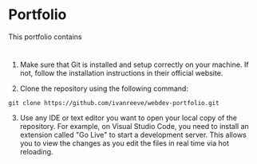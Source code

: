 # Portfolio

This portfolio contains

# 

1. Make sure that Git is installed and setup correctly on your machine. If not, follow the installation instructions in their official website.

2. Clone the repository using the following command:

```git
git clone https://github.com/ivanreeve/webdev-portfolio.git
```

3. Use any IDE or text editor you want to open your local copy of the repository. For example, on Visual Studio Code, you need to install an extension called "Go Live" to start a development server. This allows you to view the changes as you edit the files in real time via hot reloading.